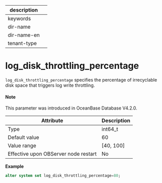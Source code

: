 | description ||
|---|---|
| keywords ||
| dir-name ||
| dir-name-en ||
| tenant-type ||

# log_disk_throttling_percentage

`log_disk_throttling_percentage` specifies the percentage of irrecyclable disk space that triggers log write throttling.

<main id="notice" type='explain'>
  <h4>Note</h4>
  <p>This parameter was introduced in OceanBase Database V4.2.0. </p>
</main>

| **Attribute** | **Description** |
| --- | --- |
| Type | int64_t |
| Default value | 60 |
| Value range | [40, 100] |
| Effective upon OBServer node restart | No |

**Example**

```sql
alter system set log_disk_throttling_percentage=80;
```
